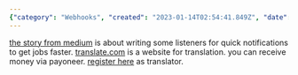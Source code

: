 ```yaml
---
{"category": "Webhooks", "created": "2023-01-14T02:54:41.849Z", "date": "2023-01-14 02:54:41", "description": "The text explores the utilization of webhooks to expedite job acquisition on translate.com, a translation platform that compensates users through Payoneer.", "modified": "2023-01-14T02:57:50.546Z", "tags": ["webhooks", "job acquisition", "translate.com", "Payoneer", "acceleration"], "title": "translate.com, webhooks, make money by translation"}
---
```

[the story from medium](https://scribe.rip/how-a-simple-script-helped-help-made-me-over-1000-month-a759a604e4b3) is about writing some listeners for quick notifications to get jobs faster.
[translate.com](https://www.translate.com) is a website for translation. you can receive money via payoneer.
[register here](https://www.translate.com/users/translator_create) as translator.